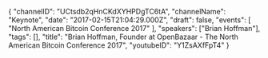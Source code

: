 {
    "channelID": "UCtsdb2qHnCKdXYHPDgTC6tA",
    "channelName": "Keynote",
    "date": "2017-02-15T21:04:29.000Z",
    "draft": false,
    "events": [
        "North American Bitcoin Conference 2017"
    ],
    "speakers": ["Brian Hoffman"],
    "tags": [],
    "title": "Brian Hoffman, Founder at OpenBazaar - The North American Bitcoin Conference 2017",
    "youtubeID": "Y1ZsAXfFpT4"
}
